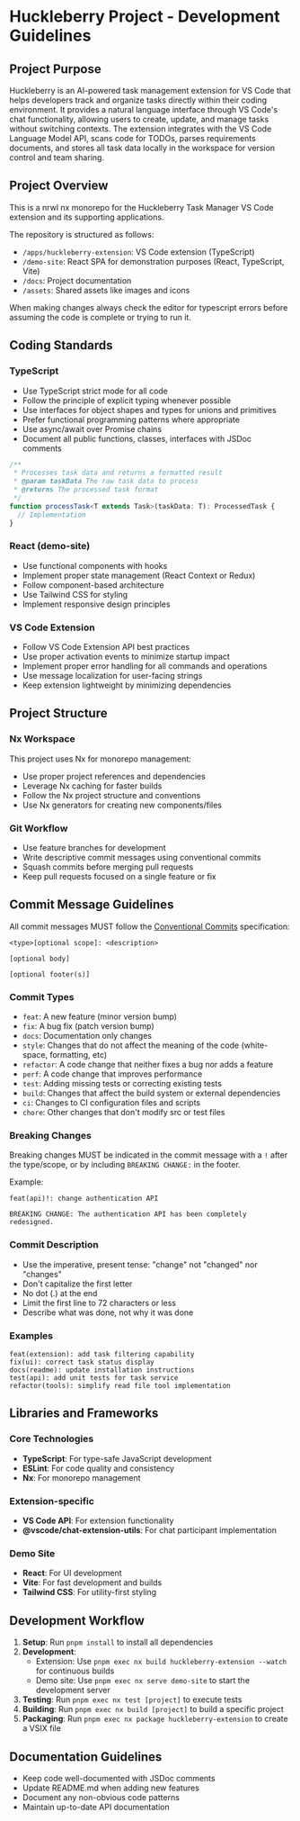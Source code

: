 # Huckleberry Project - Development Guidelines

## Project Purpose

Huckleberry is an AI-powered task management extension for VS Code that helps developers track and organize tasks directly within their coding environment. It provides a natural language interface through VS Code's chat functionality, allowing users to create, update, and manage tasks without switching contexts. The extension integrates with the VS Code Language Model API, scans code for TODOs, parses requirements documents, and stores all task data locally in the workspace for version control and team sharing.

## Project Overview

This is a nrwl nx monorepo for the Huckleberry Task Manager VS Code extension and its supporting applications.

The repository is structured as follows:

- `/apps/huckleberry-extension`: VS Code extension (TypeScript)
- `/demo-site`: React SPA for demonstration purposes (React, TypeScript, Vite)
- `/docs`: Project documentation
- `/assets`: Shared assets like images and icons

When making changes always check the editor for typescript errors before assuming the code is complete or trying to run it.

## Coding Standards

### TypeScript

- Use TypeScript strict mode for all code
- Follow the principle of explicit typing whenever possible
- Use interfaces for object shapes and types for unions and primitives
- Prefer functional programming patterns where appropriate
- Use async/await over Promise chains
- Document all public functions, classes, interfaces with JSDoc comments

```typescript
/**
 * Processes task data and returns a formatted result
 * @param taskData The raw task data to process
 * @returns The processed task format
 */
function processTask<T extends Task>(taskData: T): ProcessedTask {
  // Implementation
}
```

### React (demo-site)

- Use functional components with hooks
- Implement proper state management (React Context or Redux)
- Follow component-based architecture
- Use Tailwind CSS for styling
- Implement responsive design principles

### VS Code Extension

- Follow VS Code Extension API best practices
- Use proper activation events to minimize startup impact
- Implement proper error handling for all commands and operations
- Use message localization for user-facing strings
- Keep extension lightweight by minimizing dependencies

## Project Structure

### Nx Workspace

This project uses Nx for monorepo management:

- Use proper project references and dependencies
- Leverage Nx caching for faster builds
- Follow the Nx project structure and conventions
- Use Nx generators for creating new components/files

### Git Workflow

- Use feature branches for development
- Write descriptive commit messages using conventional commits
- Squash commits before merging pull requests
- Keep pull requests focused on a single feature or fix

## Commit Message Guidelines

All commit messages MUST follow the [Conventional Commits](https://www.conventionalcommits.org/) specification:

```
<type>[optional scope]: <description>

[optional body]

[optional footer(s)]
```

### Commit Types

- `feat`: A new feature (minor version bump)
- `fix`: A bug fix (patch version bump)
- `docs`: Documentation only changes
- `style`: Changes that do not affect the meaning of the code (white-space, formatting, etc)
- `refactor`: A code change that neither fixes a bug nor adds a feature
- `perf`: A code change that improves performance
- `test`: Adding missing tests or correcting existing tests
- `build`: Changes that affect the build system or external dependencies
- `ci`: Changes to CI configuration files and scripts
- `chore`: Other changes that don't modify src or test files

### Breaking Changes

Breaking changes MUST be indicated in the commit message with a `!` after the type/scope, or by including `BREAKING CHANGE:` in the footer.

Example:
```
feat(api)!: change authentication API

BREAKING CHANGE: The authentication API has been completely redesigned.
```

### Commit Description

- Use the imperative, present tense: "change" not "changed" nor "changes"
- Don't capitalize the first letter
- No dot (.) at the end
- Limit the first line to 72 characters or less
- Describe what was done, not why it was done

### Examples

```
feat(extension): add task filtering capability
fix(ui): correct task status display
docs(readme): update installation instructions
test(api): add unit tests for task service
refactor(tools): simplify read file tool implementation
```

## Libraries and Frameworks

### Core Technologies

- **TypeScript**: For type-safe JavaScript development
- **ESLint**: For code quality and consistency
- **Nx**: For monorepo management

### Extension-specific

- **VS Code API**: For extension functionality
- **@vscode/chat-extension-utils**: For chat participant implementation

### Demo Site

- **React**: For UI development
- **Vite**: For fast development and builds
- **Tailwind CSS**: For utility-first styling

## Development Workflow

1. **Setup**: Run `pnpm install` to install all dependencies
2. **Development**:
   - Extension: Use `pnpm exec nx build huckleberry-extension --watch` for continuous builds
   - Demo site: Use `pnpm exec nx serve demo-site` to start the development server
3. **Testing**: Run `pnpm exec nx test [project]` to execute tests
4. **Building**: Run `pnpm exec nx build [project]` to build a specific project
5. **Packaging**: Run `pnpm exec nx package huckleberry-extension` to create a VSIX file

## Documentation Guidelines

- Keep code well-documented with JSDoc comments
- Update README.md when adding new features
- Document any non-obvious code patterns
- Maintain up-to-date API documentation
